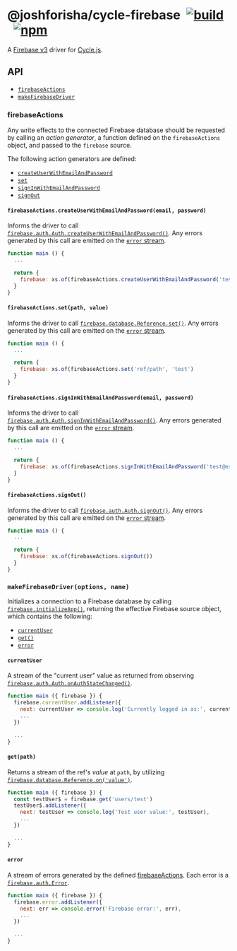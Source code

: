 # @joshforisha/cycle-firebase&ensp;[![build](https://img.shields.io/travis/joshforisha/cycle-firebase.svg?maxAge=2592000?style=flat-square)](https://travis-ci.org/joshforisha/cycle-firebase)&ensp;[![npm](https://img.shields.io/npm/v/@joshforisha/cycle-firebase.svg?maxAge=2592000?style=flat-square)](https://www.npmjs.com/package/@joshforisha/cycle-firebase)

A [Firebase v3](https://firebase.google.com/) driver for [Cycle.js](http://cycle.js.org).

## API

* [`firebaseActions`](#firebaseActions)
* [`makeFirebaseDriver`](#makeFirebaseDriver)

### <a id="firebaseActions">firebaseActions</a>

Any write effects to the connected Firebase database should be requested by calling an _action generator_, a function defined on the `firebaseActions` object, and passed to the `firebase` source.

The following action generators are defined:

* [`createUserWithEmailAndPassword`](#firebaseActions.createUserWithEmailAndPassword)
* [`set`](#firebaseActions.set)
* [`signInWithEmailAndPassword`](#firebaseActions.signInWithEmailAndPassword)
* [`signOut`](#firebaseActions.signOut)

#### <a id="firebaseActions.createUserWithEmailAndPassword"></a> `firebaseActions.createUserWithEmailAndPassword(email, password)`

Informs the driver to call [`firebase.auth.Auth.createUserWithEmailAndPassword()`](https://firebase.google.com/docs/reference/js/firebase.auth.Auth#createUserWithEmailAndPassword). Any errors generated by this call are emitted on the [`error` stream](#error).

```js
function main () {
  ...

  return {
    firebase: xs.of(firebaseActions.createUserWithEmailAndPassword('test@example.com', 'password'))
  }
}
```

#### <a id="firebaseActions.set"></a> `firebaseActions.set(path, value)`

Informs the driver to call [`firebase.database.Reference.set()`](https://firebase.google.com/docs/reference/js/firebase.database.Reference#set). Any errors generated by this call are emitted on the [`error` stream](#error).

```js
function main () {
  ...

  return {
    firebase: xs.of(firebaseActions.set('ref/path', 'test')
  }
}
```

#### <a id="firebaseActions.signInWithEmailAndPassword"></a> `firebaseActions.signInWithEmailAndPassword(email, password)`

Informs the driver to call [`firebase.auth.Auth.signInWithEmailAndPassword()`](https://firebase.google.com/docs/reference/js/firebase.auth.Auth#signInWithEmailAndPassword). Any errors generated by this call are emitted on the [`error` stream](#error).

```js
function main () {
  ...

  return {
    firebase: xs.of(firebaseActions.signInWithEmailAndPassword('test@example.com', 'password'))
  }
}
```

#### <a id="firebaseActions.signOut"></a> `firebaseActions.signOut()`

Informs the driver to call [`firebase.auth.Auth.signOut()`](https://firebase.google.com/docs/reference/js/firebase.auth.Auth#signOut). Any errors generated by this call are emitted on the [`error` stream](#error).

```js
function main () {
  ...

  return {
    firebase: xs.of(firebaseActions.signOut())
  }
}
```

### <a id="makeFirebaseDriver"></a> `makeFirebaseDriver(options, name)`

Initializes a connection to a Firebase database by calling [`firebase.initializeApp()`](https://firebase.google.com/docs/reference/js/firebase#.initializeApp), returning the effective Firebase source object, which contains the following:

* [`currentUser`](#currentUser)
* [`get()`](#get)
* [`error`](#error)

#### <a id="currentUser"></a> `currentUser`

A stream of the "current user" value as returned from observing [`firebase.auth.Auth.onAuthStateChanged()`](https://firebase.google.com/docs/reference/js/firebase.auth.Auth#onAuthStateChanged).

```js
function main ({ firebase }) {
  firebase.currentUser.addListener({
    next: currentUser => console.log('Currently logged in as:', currentUser),
    ...
  })

  ...
}
```

#### <a id="get"></a> `get(path)`

Returns a stream of the ref's _value_ at `path`, by utilizing [`firebase.database.Reference.on('value')`](https://firebase.google.com/docs/reference/js/firebase.database.Reference#on).

```js
function main ({ firebase }) {
  const testUser$ = firebase.get('users/test')
  testUser$.addListener({
    next: testUser => console.log('Test user value:', testUser),
    ...
  })

  ...
}
```

#### <a id="error"></a> `error`

A stream of errors generated by the defined [firebaseActions](#firebaseActions). Each error is a [`firebase.auth.Error`](https://firebase.google.com/docs/reference/js/firebase.auth.Error).

```js
function main ({ firebase }) {
  firebase.error.addListener({
    next: err => console.error('Firebase error:', err),
    ...
  })

  ...
}
```

